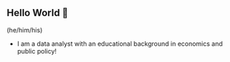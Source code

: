 ## Hello World 👋
(he/him/his)
- I am a data analyst with an educational background in economics and public policy!
